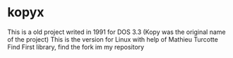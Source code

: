 # kopyx
This is a old project writed in 1991 for DOS 3.3 (Kopy was the original name of the project)
This is the version for Linux with help of Mathieu Turcotte Find First library, find the fork im my repository
